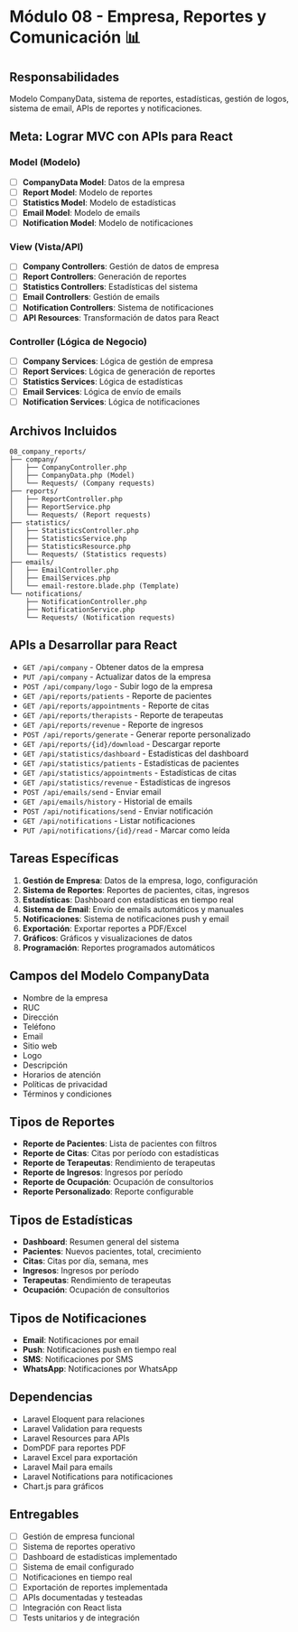 # Módulo 08 - Empresa, Reportes y Comunicación 📊

## **Responsabilidades**
Modelo CompanyData, sistema de reportes, estadísticas, gestión de logos, sistema de email, APIs de reportes y notificaciones.

## **Meta: Lograr MVC con APIs para React**

### **Model (Modelo)**
- [ ] **CompanyData Model**: Datos de la empresa
- [ ] **Report Model**: Modelo de reportes
- [ ] **Statistics Model**: Modelo de estadísticas
- [ ] **Email Model**: Modelo de emails
- [ ] **Notification Model**: Modelo de notificaciones

### **View (Vista/API)**
- [ ] **Company Controllers**: Gestión de datos de empresa
- [ ] **Report Controllers**: Generación de reportes
- [ ] **Statistics Controllers**: Estadísticas del sistema
- [ ] **Email Controllers**: Gestión de emails
- [ ] **Notification Controllers**: Sistema de notificaciones
- [ ] **API Resources**: Transformación de datos para React

### **Controller (Lógica de Negocio)**
- [ ] **Company Services**: Lógica de gestión de empresa
- [ ] **Report Services**: Lógica de generación de reportes
- [ ] **Statistics Services**: Lógica de estadísticas
- [ ] **Email Services**: Lógica de envío de emails
- [ ] **Notification Services**: Lógica de notificaciones

## **Archivos Incluidos**
```
08_company_reports/
├── company/
│   ├── CompanyController.php
│   ├── CompanyData.php (Model)
│   └── Requests/ (Company requests)
├── reports/
│   ├── ReportController.php
│   ├── ReportService.php
│   └── Requests/ (Report requests)
├── statistics/
│   ├── StatisticsController.php
│   ├── StatisticsService.php
│   ├── StatisticsResource.php
│   └── Requests/ (Statistics requests)
├── emails/
│   ├── EmailController.php
│   ├── EmailServices.php
│   └── email-restore.blade.php (Template)
└── notifications/
    ├── NotificationController.php
    ├── NotificationService.php
    └── Requests/ (Notification requests)
```

## **APIs a Desarrollar para React**
- `GET /api/company` - Obtener datos de la empresa
- `PUT /api/company` - Actualizar datos de la empresa
- `POST /api/company/logo` - Subir logo de la empresa
- `GET /api/reports/patients` - Reporte de pacientes
- `GET /api/reports/appointments` - Reporte de citas
- `GET /api/reports/therapists` - Reporte de terapeutas
- `GET /api/reports/revenue` - Reporte de ingresos
- `POST /api/reports/generate` - Generar reporte personalizado
- `GET /api/reports/{id}/download` - Descargar reporte
- `GET /api/statistics/dashboard` - Estadísticas del dashboard
- `GET /api/statistics/patients` - Estadísticas de pacientes
- `GET /api/statistics/appointments` - Estadísticas de citas
- `GET /api/statistics/revenue` - Estadísticas de ingresos
- `POST /api/emails/send` - Enviar email
- `GET /api/emails/history` - Historial de emails
- `POST /api/notifications/send` - Enviar notificación
- `GET /api/notifications` - Listar notificaciones
- `PUT /api/notifications/{id}/read` - Marcar como leída

## **Tareas Específicas**
1. **Gestión de Empresa**: Datos de la empresa, logo, configuración
2. **Sistema de Reportes**: Reportes de pacientes, citas, ingresos
3. **Estadísticas**: Dashboard con estadísticas en tiempo real
4. **Sistema de Email**: Envío de emails automáticos y manuales
5. **Notificaciones**: Sistema de notificaciones push y email
6. **Exportación**: Exportar reportes a PDF/Excel
7. **Gráficos**: Gráficos y visualizaciones de datos
8. **Programación**: Reportes programados automáticos

## **Campos del Modelo CompanyData**
- Nombre de la empresa
- RUC
- Dirección
- Teléfono
- Email
- Sitio web
- Logo
- Descripción
- Horarios de atención
- Políticas de privacidad
- Términos y condiciones

## **Tipos de Reportes**
- **Reporte de Pacientes**: Lista de pacientes con filtros
- **Reporte de Citas**: Citas por período con estadísticas
- **Reporte de Terapeutas**: Rendimiento de terapeutas
- **Reporte de Ingresos**: Ingresos por período
- **Reporte de Ocupación**: Ocupación de consultorios
- **Reporte Personalizado**: Reporte configurable

## **Tipos de Estadísticas**
- **Dashboard**: Resumen general del sistema
- **Pacientes**: Nuevos pacientes, total, crecimiento
- **Citas**: Citas por día, semana, mes
- **Ingresos**: Ingresos por período
- **Terapeutas**: Rendimiento de terapeutas
- **Ocupación**: Ocupación de consultorios

## **Tipos de Notificaciones**
- **Email**: Notificaciones por email
- **Push**: Notificaciones push en tiempo real
- **SMS**: Notificaciones por SMS
- **WhatsApp**: Notificaciones por WhatsApp

## **Dependencias**
- Laravel Eloquent para relaciones
- Laravel Validation para requests
- Laravel Resources para APIs
- DomPDF para reportes PDF
- Laravel Excel para exportación
- Laravel Mail para emails
- Laravel Notifications para notificaciones
- Chart.js para gráficos

## **Entregables**
- [ ] Gestión de empresa funcional
- [ ] Sistema de reportes operativo
- [ ] Dashboard de estadísticas implementado
- [ ] Sistema de email configurado
- [ ] Notificaciones en tiempo real
- [ ] Exportación de reportes implementada
- [ ] APIs documentadas y testeadas
- [ ] Integración con React lista
- [ ] Tests unitarios y de integración 